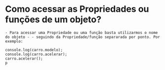 # Como acessar as Propriedades ou funções de um objeto?

```
- Para acessar uma Propriedade ou uma função basta utilizarmos o nome do objeto - - seguindo da Propriedade/função separarada por ponto. Por exemplo:
```
```
console.log(carro.modelo);
console.log(carro.acelerar);
carro.acelerar();
p
```